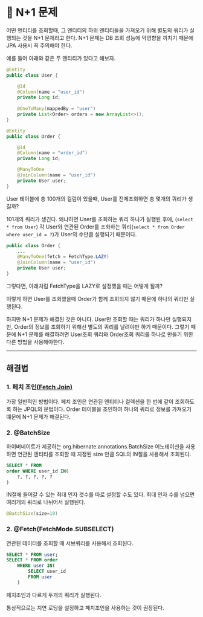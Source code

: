 # 📖 N+1 문제

어떤 엔티티를 조회할때, 그 엔티티의 하위 엔티티들을 가져오기 위해 별도의 쿼리가 실행되는 것을 N+1 문제라고 한다. N+1 문제는 DB 조회 성능에 악영향을 끼치기 때문에 JPA 사용시 꼭 주의해야 한다.

예를 들어 아래와 같은 두 엔티티가 있다고 해보자.
```java
@Entity
public class User {

    @Id
    @Column(name = "user_id")
    private Long id;
    
    @OneToMany(mappedBy = "user")
    private List<Order> orders = new ArrayList<>();
}

@Entity
public class Order {

    @Id
    @Column(name = "order_id")
    private Long id;

    @ManyToOne
    @JoinColumn(name = "user_id")
    private User user;
}
```

User 테이블에 총 100개의 컬럼이 있을때, User를 전체조회하면 총 몇개의 쿼리가 생길까?

101개의 쿼리가 생긴다. 왜냐하면 User를 조회하는 쿼리 하나가 실행된 후에, (`select * from User`) 각 User와 연관된 Order를 조화하는 쿼리(`select * from Order where user_id = ?`)가 User의 수만큼 실행되기 때문이다.

```java
public class Order {
    ...
    @ManyToOne(fetch = FetchType.LAZY)
    @JoinColumn(name = "user_id")
    private User user;
}
```

그렇다면, 아래처럼 FetchType을 LAZY로 설정했을 때는 어떻게 될까?

이렇게 하면 User를 조회했을때 Order가 함께 조회되지 않기 때문에 하나의 쿼리만 실행된다.

하지만 N+1 문제가 해결된 것은 아니다. User만 조회할 때는 쿼리가 하나만 실행되지만, Order의 정보를 조회하기 위해선 별도의 쿼리를 날려야만 하기 때문이다. 그렇기 때문에 N+1 문제를 해결하려면 User조회 쿼리와 Order조회 쿼리를 하나로 만들기 위한 다른 방법을 사용해야한다.

---

## 해결법

### 1. 페치 조인<a href="./JPQL/Fetch Join.md">(Fetch Join)</a>

가장 일반적인 방법이다. 페치 조인은 연관된 엔티티나 컬렉션을 한 번에 같이 조회하도록 하는 JPQL의 문법이다. Order 테이블을 조인하여 하나의 쿼리로 정보를 가져오기 떄문에 N+1 문제가 해결된다. 

### 2. @BatchSize

하이버네이트가 제공하는 org.hibernate.annotations.BatchSize 어노테이션을 사용하면 연관된 엔티티를 조회할 때 지정된 size 만큼 SQL의 IN절을 사용해서 조회된다.
```sql
SELECT * FROM
order WHERE user_id IN(
    ?, ?, ?, ?, ?
)
```
IN절에 들어갈 수 있는 최대 인자 갯수를 따로 설정할 수도 있다. 최대 인자 수를 넘으면 여러개의 쿼리로 나뉘어서 실행된다.
```java
@BatchSize(size=10)
```

### 2. @Fetch(FetchMode.SUBSELECT)
연관된 데이터를 조회할 때 서브쿼리를 사용해서 조회된다.
```sql
SELECT * FROM user;
SELECT * FROM order
    WHERE user IN(
        SELECT user_id
        FROM user
    )
```
페치조인과 다르게 두개의 쿼리가 실행된다. 

통상적으로는 지연 로딩을 설정하고 페치조인을 사용하는 것이 권장된다.